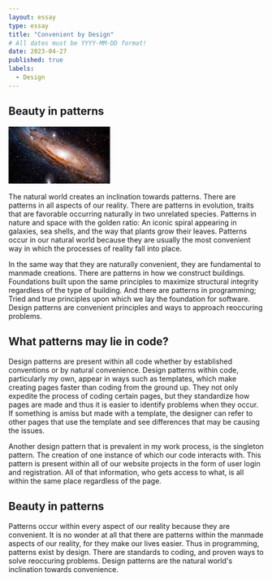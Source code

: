 ```yaml
---
layout: essay
type: essay
title: "Convenient by Design"
# All dates must be YYYY-MM-DD format!
date: 2023-04-27
published: true
labels:
  - Design
---
```


## Beauty in patterns

<img width="200px" class="rounded float-start pe-4" src="../img/designPatterns/milkyway.jpg">

The natural world creates an inclination towards patterns. There are patterns in all aspects of our reality. There are patterns in evolution, traits that are favorable occurring 
naturally in two unrelated species. Patterns in nature and space with the golden ratio: An iconic spiral appearing in galaxies, sea shells, and the way that plants grow their leaves. 
Patterns occur in our natural world because they are usually the most convenient way in which the processes of reality fall into place.

In the same way that they are naturally convenient, they are fundamental to manmade creations. There are patterns in how we construct buildings. Foundations built
upon the same principles to maximize structural integrity regardless of the type of building. And there are patterns in programming; Tried and true principles
upon which we lay the foundation for software. Design patterns are convenient principles and ways to approach reoccuring problems. 

## What patterns may lie in code?

Design patterns are present within all code whether by established conventions or by natural convenience. Design patterns within code, particularly my own, appear
in ways such as templates, which make creating pages faster than coding from the ground up. They not only expedite the process of coding certain pages, but they
standardize how pages are made and thus it is easier to identify problems when they occur. If something is amiss but made with a template, the designer can 
refer to other pages that use the template and see differences that may be causing the issues.

Another design pattern that is prevalent in my work process, is the singleton pattern. The creation of one instance of which our code interacts with. This pattern
is present within all of our website projects in the form of user login and registration. All of that information, who gets access to what, is all within the same
place regardless of the page.

## Beauty in patterns

Patterns occur within every aspect of our reality because they are convenient. It is no wonder at all that there are patterns within the manmade aspects of our reality,
for they make our lives easier. Thus in programming, patterns exist by design. There are standards to coding, and proven ways to solve reoccuring problems. 
Design patterns are the natural world's inclination towards convenience.

